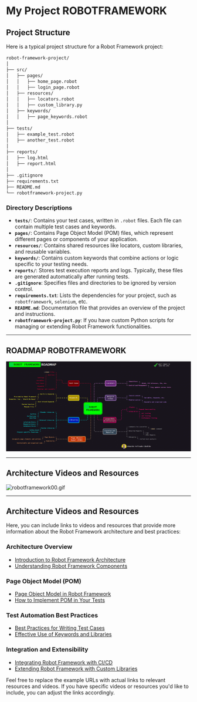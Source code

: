 # My Project ROBOTFRAMEWORK

## Project Structure

Here is a typical project structure for a Robot Framework project:

```
robot-framework-project/
│
├── src/
│   ├── pages/
│   │   ├── home_page.robot
│   │   ├── login_page.robot
│   ├── resources/
│   │   ├── locators.robot
│   │   ├── custom_library.py
│   ├── keywords/
│   │   ├── page_keywords.robot
│
├── tests/
│   ├── example_test.robot
│   ├── another_test.robot
│
├── reports/
│   ├── log.html
│   ├── report.html
│
├── .gitignore
├── requirements.txt
├── README.md
└── robotframework-project.py

```
### **Directory Descriptions**

- **`tests/`**: Contains your test cases, written in `.robot` files. Each file can contain multiple test cases and keywords.
- **`pages/`**: Contains Page Object Model (POM) files, which represent different pages or components of your application.
- **`resources/`**: Contains shared resources like locators, custom libraries, and reusable variables.
- **`keywords/`**: Contains custom keywords that combine actions or logic specific to your testing needs.
- **`reports/`**: Stores test execution reports and logs. Typically, these files are generated automatically after running tests.
- **`.gitignore`**: Specifies files and directories to be ignored by version control.
- **`requirements.txt`**: Lists the dependencies for your project, such as `robotframework`, `selenium`, etc.
- **`README.md`**: Documentation file that provides an overview of the project and instructions.
- **`robotframework-project.py`**: If you have custom Python scripts for managing or extending Robot Framework functionalities.
---

## ROADMAP ROBOTFRAMEWORK
![robotframework01.gif](documents%2Frobotframework01.gif)

---

## Architecture Videos and Resources
![robotframework00.gif](documents%2Frobotframework00.gif)

---

## Architecture Videos and Resources

Here, you can include links to videos and resources that provide more information about the Robot Framework architecture and best practices:

### **Architecture Overview**

- [Introduction to Robot Framework Architecture](https://robotframework.org/)
- [Understanding Robot Framework Components](https://robotframework.org/robotframework/latest/RobotFrameworkUserGuide.html)

### **Page Object Model (POM)**

- [Page Object Model in Robot Framework](https://testersdock.com/robot-framework-page-object-model/)
- [How to Implement POM in Your Tests](https://www.youtube.com/watch?v=vspDkYak7PQ)

### **Test Automation Best Practices**

- [Best Practices for Writing Test Cases](https://www.coursera.org/in/articles/how-to-write-test-cases)
- [Effective Use of Keywords and Libraries](https://www.youtube.com/watch?v=G1RPFsgwkts&t=3s)

### **Integration and Extensibility**

- [Integrating Robot Framework with CI/CD](https://www.youtube.com/watch?v=AYTvoRaNjZ8)
- [Extending Robot Framework with Custom Libraries](https://www.youtube.com/watch?v=Y8pD5-SP_0c)

Feel free to replace the example URLs with actual links to relevant resources and videos. If you have specific videos or resources you'd like to include, you can adjust the links accordingly.
